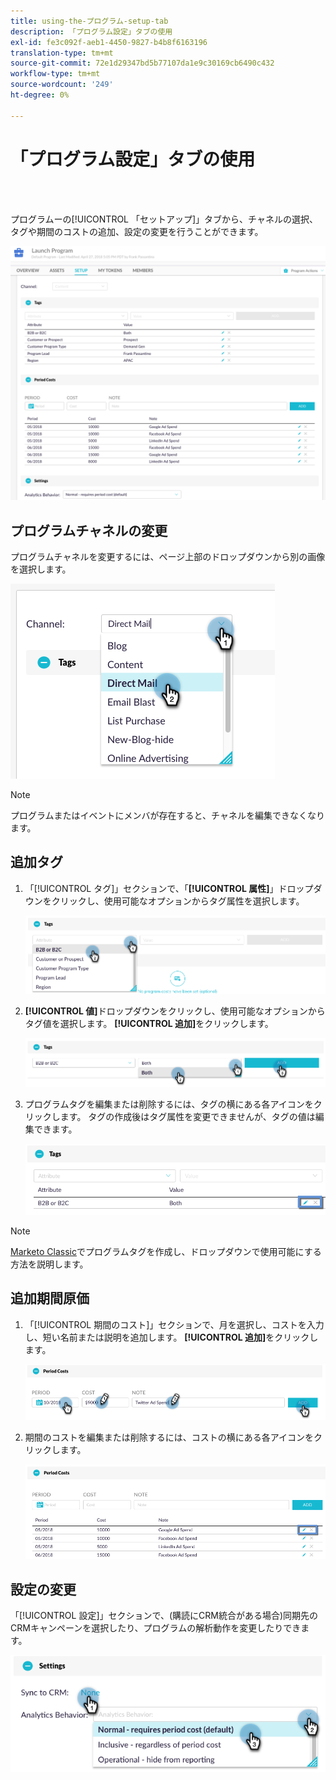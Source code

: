 ```yaml
---
title: using-the-プログラム-setup-tab
description: 「プログラム設定」タブの使用
exl-id: fe3c092f-aeb1-4450-9827-b4b8f6163196
translation-type: tm+mt
source-git-commit: 72e1d29347bd5b77107da1e9c30169cb6490c432
workflow-type: tm+mt
source-wordcount: '249'
ht-degree: 0%

---
```


# 「プログラム設定」タブの使用

<br> 

プログラムーの[!UICONTROL 「セットアップ]」タブから、チャネルの選択、タグや期間のコストの追加、設定の変更を行うことができます。

![イメージ1](/help/sky/assets/programs/using-the-program-setup-tab/using-the-program-setup-tab-1.png)

## プログラムチャネルの変更

プログラムチャネルを変更するには、ページ上部のドロップダウンから別の画像を選択します。

![イメージ2](/help/sky/assets/programs/using-the-program-setup-tab/using-the-program-setup-tab-2.png)

>[!NOTE]
>
>プログラムまたはイベントにメンバが存在すると、チャネルを編集できなくなります。

## 追加タグ

1. 「[!UICONTROL タグ]」セクションで、「**[!UICONTROL 属性]**」ドロップダウンをクリックし、使用可能なオプションからタグ属性を選択します。

   ![イメージ3](/help/sky/assets/programs/using-the-program-setup-tab/using-the-program-setup-tab-3.png)

1. **[!UICONTROL 値]**&#x200B;ドロップダウンをクリックし、使用可能なオプションからタグ値を選択します。 **[!UICONTROL 追加]**&#x200B;をクリックします。

   ![画像4](/help/sky/assets/programs/using-the-program-setup-tab/using-the-program-setup-tab-4.png)

1. プログラムタグを編集または削除するには、タグの横にある各アイコンをクリックします。 タグの作成後はタグ属性を変更できませんが、タグの値は編集できます。

   ![画像5](/help/sky/assets/programs/using-the-program-setup-tab/using-the-program-setup-tab-5.png)

>[!NOTE]
>
>[Marketo Classic](https://docs.marketo.com/display/public/DOCS/Create+a+New+Program+Tag+and+Tag+Values)でプログラムタグを作成し、ドロップダウンで使用可能にする方法を説明します。

## 追加期間原価

1. 「[!UICONTROL 期間のコスト]」セクションで、月を選択し、コストを入力し、短い名前または説明を追加します。 **[!UICONTROL 追加]**&#x200B;をクリックします。

   ![画像6](/help/sky/assets/programs/using-the-program-setup-tab/using-the-program-setup-tab-6.png)

1. 期間のコストを編集または削除するには、コストの横にある各アイコンをクリックします。

   ![画像7](/help/sky/assets/programs/using-the-program-setup-tab/using-the-program-setup-tab-7.png)

## 設定の変更

「[!UICONTROL 設定]」セクションで、(購読にCRM統合がある場合)同期先のCRMキャンペーンを選択したり、プログラムの解析動作を変更したりできます。

![画像8](/help/sky/assets/programs/using-the-program-setup-tab/using-the-program-setup-tab-8.png)
